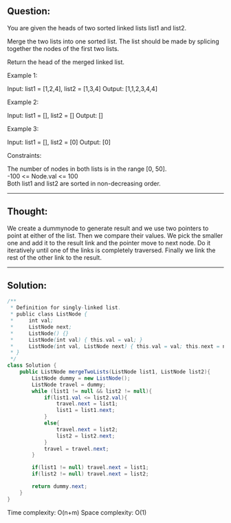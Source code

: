## Question:

You are given the heads of two sorted linked lists list1 and list2.

Merge the two lists into one sorted list. The list should be made by splicing together the nodes of the first two lists.

Return the head of the merged linked list.

Example 1:

Input: list1 = [1,2,4], list2 = [1,3,4]
Output: [1,1,2,3,4,4]  

Example 2:

Input: list1 = [], list2 = []
Output: []

Example 3:

Input: list1 = [], list2 = [0]
Output: [0]

Constraints:

The number of nodes in both lists is in the range [0, 50].  
-100 <= Node.val <= 100  
Both list1 and list2 are sorted in non-decreasing order.

---
## Thought:
We create a dummynode to generate result and we use two pointers to point at either of the list. Then we compare their values. 
We pick the smaller one and add it to the result link and the pointer move to next node. Do it iteratively until one of the links is
completely traversed. Finally we link the rest of the other link to the result.

---
## Solution:
```Java
/**
 * Definition for singly-linked list.
 * public class ListNode {
 *     int val;
 *     ListNode next;
 *     ListNode() {}
 *     ListNode(int val) { this.val = val; }
 *     ListNode(int val, ListNode next) { this.val = val; this.next = next; }
 * }
 */
class Solution {
    public ListNode mergeTwoLists(ListNode list1, ListNode list2){
        ListNode dummy = new ListNode();
        ListNode travel = dummy;
        while (list1 != null && list2 != null){
            if(list1.val <= list2.val){
                travel.next = list1;
                list1 = list1.next;
            }
            else{
                travel.next = list2;
                list2 = list2.next;
            }
            travel = travel.next;
        }

        if(list1 != null) travel.next = list1;
        if(list2 != null) travel.next = list2;

        return dummy.next;
    }
}
```
Time complexity: O(n+m)
Space complexity: O(1)
